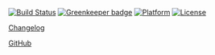 [![Build Status](https://travis-ci.org/Skyscanner/backpack-react-native.svg?branch=master)](https://travis-ci.org/Skyscanner/backpack-react-native)
[![Greenkeeper badge](https://badges.greenkeeper.io/Skyscanner/backpack-react-native.svg)](https://greenkeeper.io/)
[![Platform](https://img.shields.io/badge/platform-native-blue.svg)](https://github.com/Skyscanner/backpack-react-native)
[![License](https://img.shields.io/github/license/Skyscanner/backpack-react-native.svg)](https://github.com/Skyscanner/backpack-react-native/blob/master/LICENSE.txt)

[Changelog](https://github.com/Skyscanner/backpack-react-native/blob/master/CHANGELOG.md)

[GitHub](https://github.com/Skyscanner/backpack-react-native)
